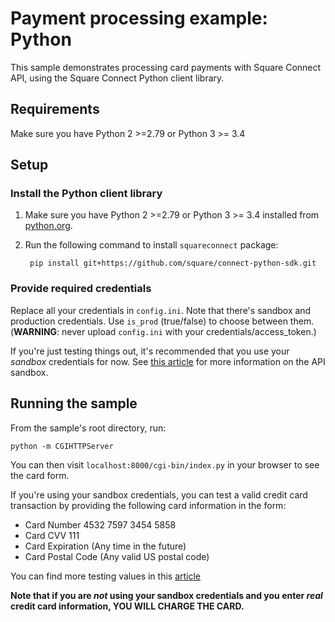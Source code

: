 # Payment processing example: Python

This sample demonstrates processing card payments with Square Connect API, using the
Square Connect Python client library.

## Requirements

Make sure you have Python 2 >=2.79 or Python 3 >= 3.4

## Setup

### Install the Python client library

1. Make sure you have Python 2 >=2.79 or Python 3 >= 3.4 installed from [python.org](https://www.python.org/).

2. Run the following command to install `squareconnect` package:

        pip install git+https://github.com/square/connect-python-sdk.git

### Provide required credentials

Replace all your credentials in `config.ini`. Note that there's sandbox and
production credentials. Use `is_prod` (true/false) to choose between them.
(**WARNING**: never upload `config.ini` with your credentials/access_token.)

If you're just testing things out, it's recommended that you use your _sandbox_
credentials for now. See
[this article](https://docs.connect.squareup.com/articles/using-sandbox/)
for more information on the API sandbox.


## Running the sample

From the sample's root directory, run:

    python -m CGIHTTPServer

You can then visit `localhost:8000/cgi-bin/index.py` in your browser to see the card form.

If you're using your sandbox credentials, you can test a valid credit card
transaction by providing the following card information in the form:

* Card Number 4532 7597 3454 5858
* Card CVV 111
* Card Expiration (Any time in the future)
* Card Postal Code (Any valid US postal code)

You can find more testing values in this [article](https://docs.connect.squareup.com/articles/using-sandbox)

**Note that if you are _not_ using your sandbox credentials and you enter _real_
credit card information, YOU WILL CHARGE THE CARD.**
